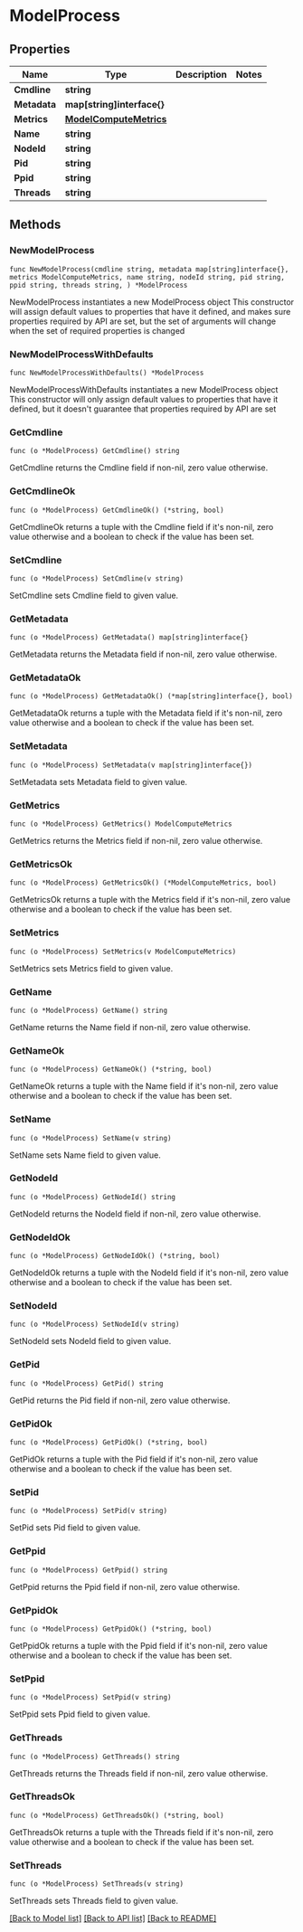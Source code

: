 # ModelProcess

## Properties

Name | Type | Description | Notes
------------ | ------------- | ------------- | -------------
**Cmdline** | **string** |  | 
**Metadata** | **map[string]interface{}** |  | 
**Metrics** | [**ModelComputeMetrics**](ModelComputeMetrics.md) |  | 
**Name** | **string** |  | 
**NodeId** | **string** |  | 
**Pid** | **string** |  | 
**Ppid** | **string** |  | 
**Threads** | **string** |  | 

## Methods

### NewModelProcess

`func NewModelProcess(cmdline string, metadata map[string]interface{}, metrics ModelComputeMetrics, name string, nodeId string, pid string, ppid string, threads string, ) *ModelProcess`

NewModelProcess instantiates a new ModelProcess object
This constructor will assign default values to properties that have it defined,
and makes sure properties required by API are set, but the set of arguments
will change when the set of required properties is changed

### NewModelProcessWithDefaults

`func NewModelProcessWithDefaults() *ModelProcess`

NewModelProcessWithDefaults instantiates a new ModelProcess object
This constructor will only assign default values to properties that have it defined,
but it doesn't guarantee that properties required by API are set

### GetCmdline

`func (o *ModelProcess) GetCmdline() string`

GetCmdline returns the Cmdline field if non-nil, zero value otherwise.

### GetCmdlineOk

`func (o *ModelProcess) GetCmdlineOk() (*string, bool)`

GetCmdlineOk returns a tuple with the Cmdline field if it's non-nil, zero value otherwise
and a boolean to check if the value has been set.

### SetCmdline

`func (o *ModelProcess) SetCmdline(v string)`

SetCmdline sets Cmdline field to given value.


### GetMetadata

`func (o *ModelProcess) GetMetadata() map[string]interface{}`

GetMetadata returns the Metadata field if non-nil, zero value otherwise.

### GetMetadataOk

`func (o *ModelProcess) GetMetadataOk() (*map[string]interface{}, bool)`

GetMetadataOk returns a tuple with the Metadata field if it's non-nil, zero value otherwise
and a boolean to check if the value has been set.

### SetMetadata

`func (o *ModelProcess) SetMetadata(v map[string]interface{})`

SetMetadata sets Metadata field to given value.


### GetMetrics

`func (o *ModelProcess) GetMetrics() ModelComputeMetrics`

GetMetrics returns the Metrics field if non-nil, zero value otherwise.

### GetMetricsOk

`func (o *ModelProcess) GetMetricsOk() (*ModelComputeMetrics, bool)`

GetMetricsOk returns a tuple with the Metrics field if it's non-nil, zero value otherwise
and a boolean to check if the value has been set.

### SetMetrics

`func (o *ModelProcess) SetMetrics(v ModelComputeMetrics)`

SetMetrics sets Metrics field to given value.


### GetName

`func (o *ModelProcess) GetName() string`

GetName returns the Name field if non-nil, zero value otherwise.

### GetNameOk

`func (o *ModelProcess) GetNameOk() (*string, bool)`

GetNameOk returns a tuple with the Name field if it's non-nil, zero value otherwise
and a boolean to check if the value has been set.

### SetName

`func (o *ModelProcess) SetName(v string)`

SetName sets Name field to given value.


### GetNodeId

`func (o *ModelProcess) GetNodeId() string`

GetNodeId returns the NodeId field if non-nil, zero value otherwise.

### GetNodeIdOk

`func (o *ModelProcess) GetNodeIdOk() (*string, bool)`

GetNodeIdOk returns a tuple with the NodeId field if it's non-nil, zero value otherwise
and a boolean to check if the value has been set.

### SetNodeId

`func (o *ModelProcess) SetNodeId(v string)`

SetNodeId sets NodeId field to given value.


### GetPid

`func (o *ModelProcess) GetPid() string`

GetPid returns the Pid field if non-nil, zero value otherwise.

### GetPidOk

`func (o *ModelProcess) GetPidOk() (*string, bool)`

GetPidOk returns a tuple with the Pid field if it's non-nil, zero value otherwise
and a boolean to check if the value has been set.

### SetPid

`func (o *ModelProcess) SetPid(v string)`

SetPid sets Pid field to given value.


### GetPpid

`func (o *ModelProcess) GetPpid() string`

GetPpid returns the Ppid field if non-nil, zero value otherwise.

### GetPpidOk

`func (o *ModelProcess) GetPpidOk() (*string, bool)`

GetPpidOk returns a tuple with the Ppid field if it's non-nil, zero value otherwise
and a boolean to check if the value has been set.

### SetPpid

`func (o *ModelProcess) SetPpid(v string)`

SetPpid sets Ppid field to given value.


### GetThreads

`func (o *ModelProcess) GetThreads() string`

GetThreads returns the Threads field if non-nil, zero value otherwise.

### GetThreadsOk

`func (o *ModelProcess) GetThreadsOk() (*string, bool)`

GetThreadsOk returns a tuple with the Threads field if it's non-nil, zero value otherwise
and a boolean to check if the value has been set.

### SetThreads

`func (o *ModelProcess) SetThreads(v string)`

SetThreads sets Threads field to given value.



[[Back to Model list]](../README.md#documentation-for-models) [[Back to API list]](../README.md#documentation-for-api-endpoints) [[Back to README]](../README.md)


